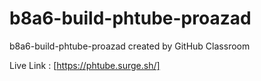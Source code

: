 # b8a6-build-phtube-proazad
b8a6-build-phtube-proazad created by GitHub Classroom

Live Link : [https://phtube.surge.sh/]
